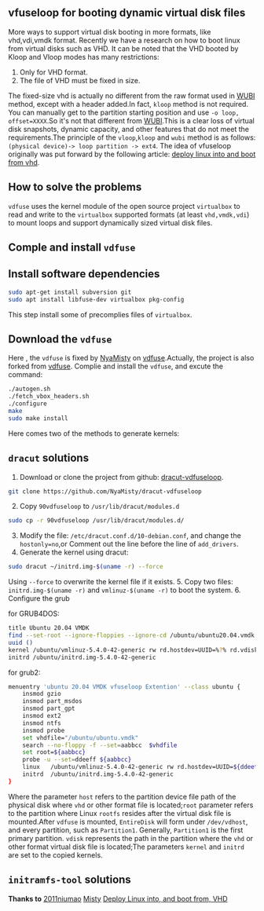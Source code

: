 
## vfuseloop for booting dynamic virtual disk files
More ways to support virtual disk booting in more formats, like vhd,vdi,vmdk format.
Recently we have a research on how to boot linux from virtual disks such as VHD. It can be noted that the VHD booted by Kloop and Vloop modes has many restrictions:
1. Only for VHD format.
2. The file of VHD must be fixed in size.

The fixed-size vhd is actually no different from the raw format used in [WUBI](https://github.com/hakuna-m/wubiuefi/wiki) method, except with a header added.In fact, `kloop` method is not required. You can manually get to the partition starting position and use `-o loop, offset=XXXX`.So it's not that different from [WUBI](https://github.com/hakuna-m/wubiuefi/wiki).This is a clear loss of virtual disk snapshots, dynamic capacity, and other features that do not meet the requirements.The principle of the `vloop`,`kloop` and `wubi` method is as follows:
`(physical device)-> loop partition -> ext4`. The idea of vfuseloop originally was put forward by the following article: [deploy linux into and boot from vhd](https://unix.stackexchange.com/questions/309900/deploy-linux-into-and-boot-from-vhd/465215#465215).  

## How to solve the problems

`vdfuse` uses the kernel module of the open source project `virtualbox` to read and write to the `virtualbox` supported formats (at least `vhd,vmdk,vdi`) to mount loops and support dynamically sized virtual disk files. 

## Comple and install `vdfuse`

## Install software dependencies
```bash
sudo apt-get install subversion git
sudo apt install libfuse-dev virtualbox pkg-config
```
This step install some of precomplies files of `virtualbox`.
## Download the `vdfuse`
Here , the `vdfuse` is fixed by [NyaMisty](https://github.com/NyaMisty/) on [vdfuse](https://github.com/NyaMisty/vdfuse).Actually, the project is also forked from [vdfuse](https://github.com/NyaMisty/vdfuse).
Complie and install the `vdfuse`, and excute the command:
```bash
./autogen.sh
./fetch_vbox_headers.sh
./configure
make
sudo make install
```
Here comes two of the methods to generate kernels:

## `dracut` solutions
1. Download or clone the project from github: [dracut-vdfuseloop](https://github.com/NyaMisty/dracut-vdfuseloop).
```bash
git clone https://github.com/NyaMisty/dracut-vdfuseloop
```
2. Copy `90vdfuseloop` to `/usr/lib/dracut/modules.d`
```bash
sudo cp -r 90vdfuseloop /usr/lib/dracut/modules.d/
```
3. Modify the file: `/etc/dracut.conf.d/10-debian.conf`, and change the `hostonly=no`,or Comment out the line before the line of `add_drivers`.
4. Generate the kernel using dracut:
```bash
sudo dracut ~/initrd.img-$(uname -r) --force
```
Using `--force` to overwrite the kernel file if it exists.
5. Copy two files: `initrd.img-$(uname -r)` and `vmlinuz-$(uname -r)` to boot the system.
6. Configure the grub

for GRUB4DOS:
```bash
title Ubuntu 20.04 VMDK
find --set-root --ignore-floppies --ignore-cd /ubuntu/ubuntu20.04.vmdk
uuid ()
kernel /ubuntu/vmlinuz-5.4.0-42-generic rw rd.hostdev=UUID=%?% rd.vdisk=/ubuntu/ubuntu.vmdk rd.vdloop=/dev/vdhost/Partition1 rd.debug rd.shell verbose nomodeset
initrd /ubuntu/initrd.img-5.4.0-42-generic
```

for grub2:
```bash
menuentry 'ubuntu 20.04 VMDK vfuseloop Extention' --class ubuntu {
    insmod gzio
    insmod part_msdos
    insmod part_gpt
    insmod ext2
    insmod ntfs
    insmod probe
    set vhdfile="/ubuntu/ubuntu.vmdk"
    search --no-floppy -f --set=aabbcc  $vhdfile
    set root=${aabbcc}
    probe -u --set=ddeeff ${aabbcc}
    linux	/ubuntu/vmlinuz-5.4.0-42-generic rw rd.hostdev=UUID=${ddeeff} rd.vdloop=/dev/vdhost/Partition1 rd.vdisk=$vhdfile rd.debug rd.shell 
    initrd	/ubuntu/initrd.img-5.4.0-42-generic
}
```
Where the parameter `host` refers to the partition device file path of the physical disk where `vhd` or other format file is located;`root` parameter refers to the partition where Linux `rootfs` resides after the virtual disk file is mounted.After `vdfuse` is mounted, `EntireDisk` will form under `/dev/vdhost`, and every partition, such as `Partition1`. Generally, `Partition1` is the first primary partition. `vdisk` represents the path in the partition where the `vhd` or other format virtual disk file is located;The parameters `kernel` and `initrd` are set to the copied kernels.

## `initramfs-tool` solutions

**Thanks to**
[2011niumao](http://wuyou.net/home.php?mod=space&uid=434443)
[Misty](http://wuyou.net/home.php?mod=space&uid=412891)
[Deploy Linux into, and boot from, VHD](https://unix.stackexchange.com/questions/309900/deploy-linux-into-and-boot-from-vhd/465215#465215)